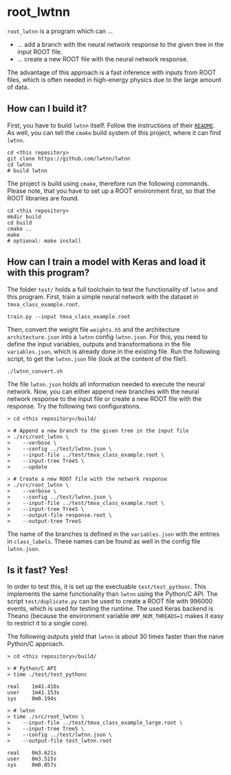 # root_lwtnn

`root_lwtnn` is a program which can ...

- ... add a branch with the neural network response to the given tree in the input ROOT file.
- ... create a new ROOT file with the neural network response.

The advantage of this approach is a fast inference with inputs from ROOT files, which is often needed in high-energy physics due to the large amount of data.

## How can I build it?

First, you have to build `lwtnn` itself. Follow the instructions of their [`README`](https://github.com/lwtnn/lwtnn). As well, you can tell the `cmake` build system of this project, where it can find `lwtnn`.

```
cd <this repository>
git clone https://github.com/lwtnn/lwtnn
cd lwtnn
# build lwtnn
```

The project is build using `cmake`, therefore run the following commands. Please note, that you have to set up a ROOT environment first, so that the ROOT libraries are found.

```
cd <this repository>
mkdir build
cd build
cmake ..
make
# optional: make install
```

## How can I train a model with Keras and load it with this program?

The folder `test/` holds a full toolchain to test the functionality of `lwtnn` and this program. First, train a simple neural network with the dataset in `tmva_class_example.root`.

```
train.py --input tmva_class_example.root
```

Then, convert the weight file `weights.h5` and the architecture `architecture.json` into a `lwtnn` config `lwtnn.json`. For this, you need to define the input variables, outputs and transformations in the file `variables.json`, which is already done in the existing file. Run the following script, to get the `lwtnn.json` file (look at the content of the file!).

```
./lwtnn_convert.sh
```

The file `lwtnn.json` holds all information needed to execute the neural network. Now, you can either append new branches with the neural network response to the input file or create a new ROOT file with the response. Try the following two configurations.

```
> cd <this repository>/build/

> # Append a new branch to the given tree in the input file
> ./src/root_lwtnn \
>    --verbose \
>    --config ../test/lwtnn.json \
>    --input-file ../test/tmva_class_example.root \
>    --input-tree TreeS \
>    --update

> # Create a new ROOT file with the network response
> ./src/root_lwtnn \
>    --verbose \
>    --config ../test/lwtnn.json \
>    --input-file ../test/tmva_class_example.root \
>    --input-tree TreeS \
>    --output-file response.root \
>    --output-tree TreeS
```

The name of the branches is defined in the `variables.json` with the entries in `class_labels`. These names can be found as well in the config file `lwtnn.json`.

## Is it fast? Yes!

In order to test this, it is set up the exectuable `test/test_pythonc`. This implements the same functionality than `lwtnn` using the Python/C API. The script `test/duplicate.py` can be used to create a ROOT file with 996000 events, which is used for testing the runtime. The used Keras backend is Theano (because the environment variable `OMP_NUM_THREADS=1` makes it easy to restrict it to a single core).

The following outputs yield that `lwtnn` is about 30 times faster than the naive Python/C approach.

```
> cd <this repository>/build/

> # Python/C API
> time ./test/test_pythonc

real    1m41.416s
user    1m41.153s
sys     0m0.194s

> # lwtnn
> time ./src/root_lwtnn \
>    --input-file ../test/tmva_class_example_large.root \
>    --input-tree TreeS \
>    --config ../test/lwtnn.json \
>    --output-file test_lwtnn.root

real    0m3.621s
user    0m3.515s
sys     0m0.057s
```
